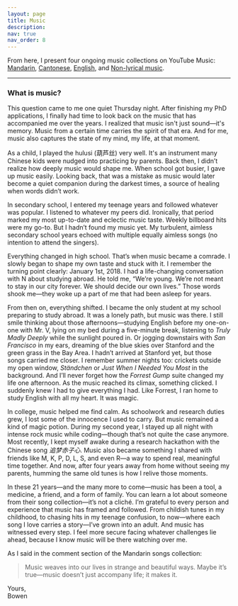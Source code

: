 ```yaml
---
layout: page
title: Music
description:
nav: true
nav_order: 8
---
```


From here, I present four ongoing music collections on YouTube Music: [Mandarin](https://music.youtube.com/playlist?list=PLvoSe_omJl7CcfyJ-uZBzMjbSAgcuGVfV&si=bT9UxTFzTyP2mzOp), [Cantonese](https://music.youtube.com/playlist?list=PLvoSe_omJl7Cn-6yRYRzbGYdi1KQXmosK&si=LcKBTZq4vllrezRC), [English](https://music.youtube.com/playlist?list=PLvoSe_omJl7CISEsonq7aQ_6edif6iwn3&si=8AJ6rmpj1GTpDJh8), and [Non-lyrical music](https://music.youtube.com/playlist?list=PLvoSe_omJl7A2YHhqqtl_a-LG--KoyADO&si=Ml3q4Q-kZuKrISCX).

---

### What is music?

This question came to me one quiet Thursday night. After finishing my PhD applications, I finally had time to look back on the music that has accompanied me over the years. I realized that music isn't just sound—it's memory. Music from a certain time carries the spirit of that era. And for me, music also captures the state of my mind, my life, at that moment.

As a child, I played the hulusi (葫芦丝) very well. It's an instrument many Chinese kids were nudged into practicing by parents. Back then, I didn’t realize how deeply music would shape me. When school got busier, I gave up music easily. Looking back, that was a mistake as music would later become a quiet companion during the darkest times, a source of healing when words didn’t work.

In secondary school, I entered my teenage years and followed whatever was popular. I listened to whatever my peers did. Ironically, that period marked my most up-to-date and eclectic music taste. Weekly billboard hits were my go-to. But I hadn’t found my music yet. My turbulent, aimless secondary school years echoed with multiple equally aimless songs (no intention to attend the singers).

Everything changed in high school. That’s when music became a comrade. I slowly began to shape my own taste and stuck with it. I remember the turning point clearly: January 1st, 2018. I had a life-changing conversation with N about studying abroad. He told me, “We’re young. We’re not meant to stay in our city forever. We should decide our own lives.” Those words shook me—they woke up a part of me that had been asleep for years.

From then on, everything shifted. I became the only student at my school preparing to study abroad. It was a lonely path, but music was there. I still smile thinking about those afternoons—studying English before my one-on-one with Mr. V, lying on my bed during a five-minute break, listening to *Truly Madly Deeply* while the sunlight poured in. Or jogging downstairs with *San Francisco* in my ears, dreaming of the blue skies over Stanford and the green grass in the Bay Area. I hadn’t arrived at Stanford yet, but those songs carried me closer. I remember summer nights too: crickets outside my open window, *Ständchen* or *Just When I Needed You Most* in the background. And I’ll never forget how the *Forrest Gump* suite changed my life one afternoon. As the music reached its climax, something clicked. I suddenly knew I had to give everything I had. Like Forrest, I ran home to study English with all my heart. It was magic.

In college, music helped me find calm. As schoolwork and research duties grew, I lost some of the innocence I used to carry. But music remained a kind of magic potion. During my second year, I stayed up all night with intense rock music while coding—though that’s not quite the case anymore. Most recently, I kept myself awake during a research hackathon with the Chinese song *追梦赤子心*. Music also became something I shared with friends like M, K, P, D, L, S, and even R—a way to spend real, meaningful time together. And now, after four years away from home without seeing my parents, humming the same old tunes is how I relive those moments.

In these 21 years—and the many more to come—music has been a tool, a medicine, a friend, and a form of family. You can learn a lot about someone from their song collection—it’s not a cliché. I’m grateful to every person and experience that music has framed and followed. From childish tunes in my childhood, to chasing hits in my teenage confusion, to now—where each song I love carries a story—I’ve grown into an adult. And music has witnessed every step. I feel more secure facing whatever challenges lie ahead, because I know music will be there watching over me.

As I said in the comment section of the Mandarin songs collection:

> Music weaves into our lives in strange and beautiful ways. Maybe it’s true—music doesn’t just accompany life; it makes it.


Yours,  
Bowen


     